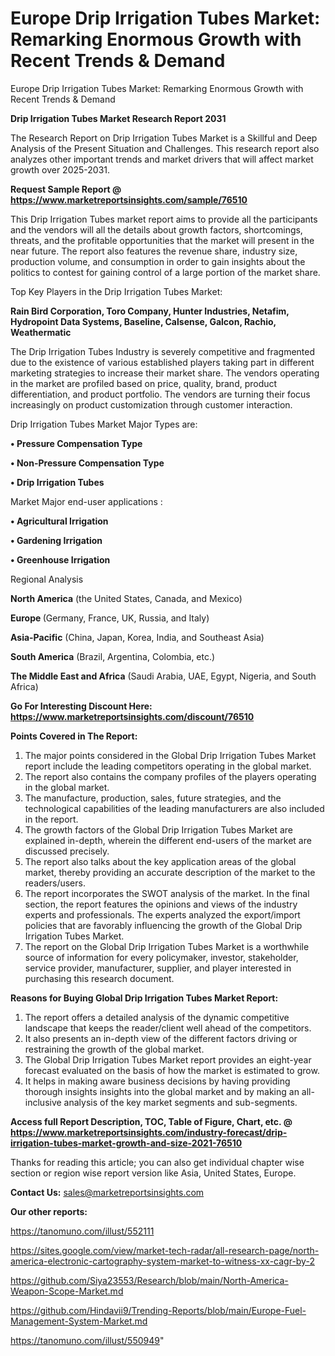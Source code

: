 # Europe Drip Irrigation Tubes Market: Remarking Enormous Growth with Recent Trends & Demand
Europe Drip Irrigation Tubes Market: Remarking Enormous Growth with Recent Trends & Demand

<strong>Drip Irrigation Tubes Market Research Report 2031</strong>

The Research Report on Drip Irrigation Tubes Market is a Skillful and Deep Analysis of the Present Situation and Challenges. This research report also analyzes other important trends and market drivers that will affect market growth over 2025-2031.

<strong>Request Sample Report @ <a href=https://www.marketreportsinsights.com/sample/76510>https://www.marketreportsinsights.com/sample/76510</a></strong>

This Drip Irrigation Tubes market report aims to provide all the participants and the vendors will all the details about growth factors, shortcomings, threats, and the profitable opportunities that the market will present in the near future. The report also features the revenue share, industry size, production volume, and consumption in order to gain insights about the politics to contest for gaining control of a large portion of the market share.

Top Key Players in the Drip Irrigation Tubes Market:

<strong>Rain Bird Corporation, Toro Company, Hunter Industries, Netafim, Hydropoint Data Systems, Baseline, Calsense, Galcon, Rachio, Weathermatic</strong>

The Drip Irrigation Tubes Industry is severely competitive and fragmented due to the existence of various established players taking part in different marketing strategies to increase their market share. The vendors operating in the market are profiled based on price, quality, brand, product differentiation, and product portfolio. The vendors are turning their focus increasingly on product customization through customer interaction.

Drip Irrigation Tubes Market Major Types are:

<strong>• Pressure Compensation Type

• Non-Pressure Compensation Type

• Drip Irrigation Tubes</strong>

Market Major end-user applications :

<strong>• Agricultural Irrigation

• Gardening Irrigation

• Greenhouse Irrigation</strong>

Regional Analysis

</u><strong><b>North America</b></strong> (the United States, Canada, and Mexico)

<strong><b>Europe </b></strong>(Germany, France, UK, Russia, and Italy)

<strong><b>Asia-Pacific</b></strong> (China, Japan, Korea, India, and Southeast Asia)

<strong><b>South America</b></strong> (Brazil, Argentina, Colombia, etc.)

<strong><b>The Middle East and Africa</b></strong> (Saudi Arabia, UAE, Egypt, Nigeria, and South Africa)

<strong>Go For Interesting Discount Here: <a href=https://www.marketreportsinsights.com/discount/76510>https://www.marketreportsinsights.com/discount/76510</a></strong>

<strong>Points Covered in The Report:</strong>
<ol>
  <li>The major points considered in the Global Drip Irrigation Tubes Market report include the leading competitors operating in the global market.</li>
  <li>The report also contains the company profiles of the players operating in the global market.</li>
  <li>The manufacture, production, sales, future strategies, and the technological capabilities of the leading manufacturers are also included in the report.</li>
  <li>The growth factors of the Global Drip Irrigation Tubes Market are explained in-depth, wherein the different end-users of the market are discussed precisely.</li>
  <li>The report also talks about the key application areas of the global market, thereby providing an accurate description of the market to the readers/users.</li>
  <li>The report incorporates the SWOT analysis of the market. In the final section, the report features the opinions and views of the industry experts and professionals. The experts analyzed the export/import policies that are favorably influencing the growth of the Global Drip Irrigation Tubes Market.</li>
  <li>The report on the Global Drip Irrigation Tubes Market is a worthwhile source of information for every policymaker, investor, stakeholder, service provider, manufacturer, supplier, and player interested in purchasing this research document.</li>
</ol>
<strong>Reasons for Buying Global Drip Irrigation Tubes Market Report:</strong>

<ol>
  <li>The report offers a detailed analysis of the dynamic competitive landscape that keeps the reader/client well ahead of the competitors.</li>
  <li>It also presents an in-depth view of the different factors driving or restraining the growth of the global market.</li>
  <li>The Global Drip Irrigation Tubes Market report provides an eight-year forecast evaluated on the basis of how the market is estimated to grow.</li>
  <li>It helps in making aware business decisions by having providing thorough insights insights into the global market and by making an all-inclusive analysis of the key market segments and sub-segments.</li>
</ol>
<strong>Access full Report Description, TOC, Table of Figure, Chart, etc. @ <a href=https://www.marketreportsinsights.com/industry-forecast/drip-irrigation-tubes-market-growth-and-size-2021-76510>https://www.marketreportsinsights.com/industry-forecast/drip-irrigation-tubes-market-growth-and-size-2021-76510</a></strong>


Thanks for reading this article; you can also get individual chapter wise section or region wise report version like Asia, United States, Europe.

<strong>Contact Us:</strong>
sales@marketreportsinsights.com

<strong>Our other reports:</strong>

<a href=https://tanomuno.com/illust/552111>https://tanomuno.com/illust/552111</a>

<a href=https://sites.google.com/view/market-tech-radar/all-research-page/north-america-electronic-cartography-system-market-to-witness-xx-cagr-by-2>https://sites.google.com/view/market-tech-radar/all-research-page/north-america-electronic-cartography-system-market-to-witness-xx-cagr-by-2</a>

<a href=https://github.com/Siya23553/Research/blob/main/North-America-Weapon-Scope-Market.md>https://github.com/Siya23553/Research/blob/main/North-America-Weapon-Scope-Market.md</a>

<a href=https://github.com/Hindavii9/Trending-Reports/blob/main/Europe-Fuel-Management-System-Market.md>https://github.com/Hindavii9/Trending-Reports/blob/main/Europe-Fuel-Management-System-Market.md</a>

<a href=https://tanomuno.com/illust/550949>https://tanomuno.com/illust/550949</a>"
